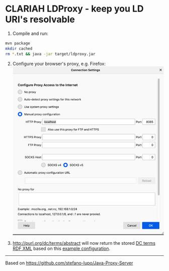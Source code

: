 CLARIAH LDProxy - keep you LD URI's resolvable
=======

1. Compile and run:
```sh
mvn package
mkdir cached
rm *.txt && java -jar target/ldproxy.jar
```

2. Configure your browser's proxy, e.g. Firefox:
![FF proxy settings](assets/Preferences.png)

3. http://purl.org/dc/terms/abstract will now return the stored [DC terms RDF XML](src/resources/dc.xml) based on this [example configuration](src/resources/ldproxy-config.xml). 

----
Based on https://github.com/stefano-lupo/Java-Proxy-Server